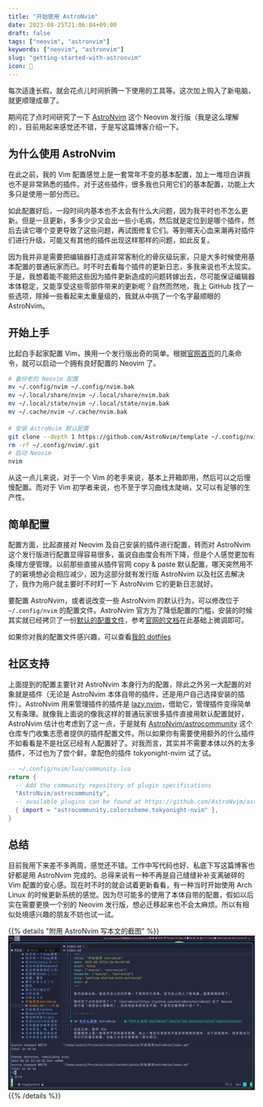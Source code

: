 ```yaml
---
title: "开始使用 AstroNvim"
date: 2023-08-25T21:06:04+09:00
draft: false
tags: ["neovim", "astronvim"]
keywords: ["neovim", "astronvim"]
slug: "getting-started-with-astronvim"
icon: 🚀
---
```


每次适逢长假，就会花点儿时间折腾一下使用的工具等。这次加上购入了新电脑，就更顺理成章了。

期间花了点时间研究了一下 [AstroNvim](https://github.com/AstroNvim/AstroNvim) 这个 Neovim 发行版（我是这么理解的），目前用起来感觉还不错，于是写这篇博客介绍一下。

<!--more-->

## 为什么使用 AstroNvim

在此之前，我的 Vim 配置感觉上是一套常年不变的基本配置，加上一堆坦白讲我也不是非常熟悉的插件。对于这些插件，很多我也只用它们的基本配置，功能上大多只是使用一部分而已。

如此配置好后，一段时间内基本也不太会有什么大问题，因为我平时也不怎么更新。但是一旦更新，多多少少又会出一些小毛病，然后就是定位到是哪个插件，然后去读它哪个变更导致了这些问题，再试图修复它们。等到哪天心血来潮再对插件们进行升级，可能又有其他的插件出现这样那样的问题，如此反复。

因为我并非是需要把编辑器打造成非常客制化的骨灰级玩家，只是大多时候使用基本配置的普通玩家而已。时不时去看每个插件的更新日志，多我来说也不太现实。于是，我想着能不能把这些因为插件更新造成的问题转嫁出去，尽可能保证编辑器本体稳定，又能享受这些零部件带来的更新呢？自然而然地，我上 GitHub 找了一些选项，除掉一些看起来太重量级的，我就从中挑了一个名字最顺眼的 AstroNvim。

## 开始上手

比起白手起家配置 Vim，换用一个发行版出奇的简单。根据[官网首页](https://astronvim.com/#%EF%B8%8F-installation)的几条命令，就可以启动一个拥有良好配置的 Neovim 了。

```bash
# 备份老的 Neovim 配置
mv ~/.config/nvim ~/.config/nvim.bak
mv ~/.local/share/nvim ~/.local/share/nvim.bak
mv ~/.local/state/nvim ~/.local/state/nvim.bak
mv ~/.cache/nvim ~/.cache/nvim.bak

# 安装 AstroNvim 默认配置
git clone --depth 1 https://github.com/AstroNvim/template ~/.config/nvim
rm -rf ~/.config/nvim/.git
# 启动 Neovim
nvim
```

从这一点儿来说，对于一个 Vim 的老手来说，基本上开箱即用，然后可以之后慢慢配置。而对于 Vim 初学者来说，也不至于学习曲线太陡峭，又可以有足够的生产性。

## 简单配置

配置方面，比起直接对 Neovim 及自己安装的插件进行配置，转而对 AstroNvim 这个发行版进行配置显得容易很多，虽说自由度会有所下降，但是个人感觉更加有条理方便管理。以前那些直接从插件官网 copy & paste 默认配置，哪天突然用不了的窘境想必会相应减少，因为这部分就有发行版 AstroNvim 以及社区去解决了，我作为用户就主要时不时盯一下 AstroNvim 它的更新日志就好。

要配置 AstroNvim，或者说改变一些 AstroNvim 的默认行为，可以修改位于 `~/.config/nvim` 的配置文件。AstroNvim 官方为了降低配置的门槛，安装的时候其实就已经拷贝了一份[默认的配置文件](https://github.com/AstroNvim/template)，参考[官网的文档](https://docs.astronvim.com/#-configuration)在此基础上微调即可。

如果你对我的配置文件感兴趣，可以查看[我的 dotfiles](https://github.com/yuanji-dev/dotfiles/tree/main/home/dot_config/nvim)

## 社区支持

上面提到的配置主要针对 AstroNvim 本身行为的配置，除此之外另一大配置的对象就是插件（无论是 AstroNvim 本体自带的插件，还是用户自己选择安装的插件）。AstroNvim 用来管理插件的插件是 [lazy.nvim](https://github.com/folke/lazy.nvim)，借助它，管理插件变得简单又有条理。就像我上面说的像我这样的普通玩家很多插件直接用默认配置就好，AstroNvim 估计也考虑到了这一点，于是就有 [AstroNvim/astrocommunity](https://github.com/AstroNvim/astrocommunity) 这个仓库专门收集志愿者提供的插件配置文件。所以如果你有需要使用额外的什么插件不如看看是不是社区已经有人配置好了。对我而言，其实并不需要本体以外的太多插件，不过也为了尝个鲜，拿配色的插件 tokyonight-nvim 试了试。

```lua
-- ~/.config/nvim/lua/community.lua
return {
  -- Add the community repository of plugin specifications
  "AstroNvim/astrocommunity",
  -- available plugins can be found at https://github.com/AstroNvim/astrocommunity
  { import = "astrocommunity.colorscheme.tokyonight-nvim" },
}
```

## 总结

目前我用下来差不多两周，感觉还不错。工作中写代码也好、私底下写这篇博客也好都是用 AstroNvim 完成的。总得来说有一种不再是自己缝缝补补支离破碎的 Vim 配置的安心感。现在时不时的就会试着更新看看，有一种当时开始使用 Arch Linux 的时候更新系统的感觉。因为尽可能多的使用了本体自带的配置，假如以后实在需要更换一个别的 Neovim 发行版，想必迁移起来也不会太麻烦。所以有相似处境感兴趣的朋友不妨也试一试。

{{% details "附用 AstroNvim 写本文的截图" %}}
![用 AstroNvim 写博客](astronvim_screenshot.png)
{{% /details %}}

